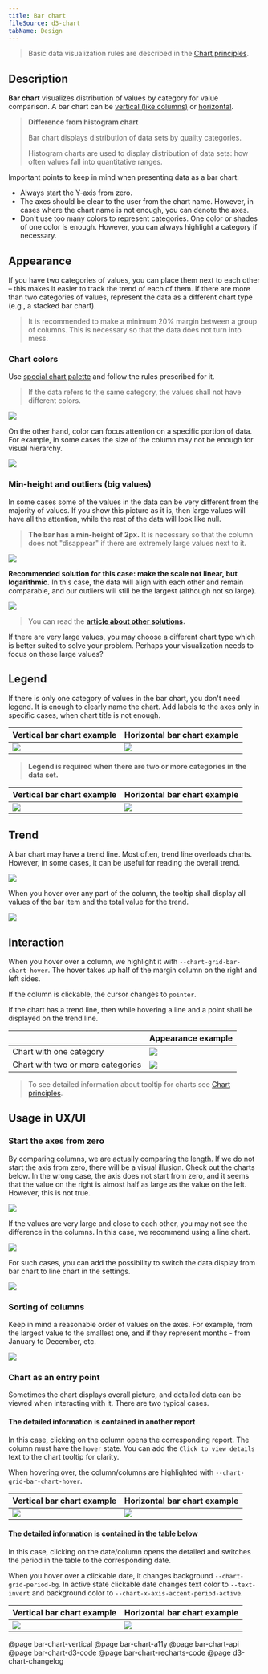 ```yaml
---
title: Bar chart
fileSource: d3-chart
tabName: Design
---
```


> Basic data visualization rules are described in the [Chart principles](/data-display/d3-chart).

## Description

**Bar chart** visualizes distribution of values by category for value comparison. A bar chart can be [vertical (like columns)](../bar-chart/bar-chart-vertical/) or [horizontal](/data-display/bar-horizontal/).

> **Difference from histogram chart**
>
> Bar chart displays distribution of data sets by quality categories.
>
> Histogram charts are used to display distribution of data sets: how often values fall into quantitative ranges.

Important points to keep in mind when presenting data as a bar chart:

- Always start the Y-axis from zero.
- The axes should be clear to the user from the chart name. However, in cases where the chart name is not enough, you can denote the axes.
- Don't use too many colors to represent categories. One color or shades of one color is enough. However, you can always highlight a category if necessary.

## Appearance

If you have two categories of values, you can place them next to each other – this makes it easier to track the trend of each of them. If there are more than two categories of values, represent the data as a different chart type (e.g., a stacked bar chart).

> It is recommended to make a minimum 20% margin between a group of columns. This is necessary so that the data does not turn into mess.

### Chart colors

Use [special chart palette](/data-display/color-palette/) and follow the rules prescribed for it.

> If the data refers to the same category, the values shall not have different colors.

![](static/example-yes-no.png)

On the other hand, color can focus attention on a specific portion of data. For example, in some cases the size of the column may not be enough for visual hierarchy.

![](static/example-4.png)

### Min-height and outliers (big values)

In some cases some of the values in the data can be very different from the majority of values. If you show this picture as it is, then large values will have all the attention, while the rest of the data will look like null.

> **The bar has a min-height of 2px.** It is necessary so that the column does not "disappear" if there are extremely large values next to it.

![](static/outlier.png)

**Recommended solution for this case: make the scale not linear, but logarithmic.** In this case, the data will align with each other and remain comparable, and our outliers will still be the largest (although not so large).

![](static/outlier-1.png)

> You can read the **[article about other solutions](https://tomhopper.me/2010/08/30/graphing-highly-skewed-data/).**

If there are very large values, you may choose a different chart type which is better suited to solve your problem. Perhaps your visualization needs to focus on these large values?

## Legend

If there is only one category of values in the bar chart, you don't need legend. It is enough to clearly name the chart. Add labels to the axes only in specific cases, when chart title is not enough.

| Vertical bar chart example | Horizontal bar chart example    |
| -------------------------- | ------------------------------- |
| ![](static/legend.png)     | ![](static/hor-bar-example.png) |

> **Legend is required when there are two or more categories in the data set.**

| Vertical bar chart example  | Horizontal bar chart example |
| --------------------------- | ---------------------------- |
| ![](static/bar-chart-2.png) | ![](static/hor-legend.png)   |

## Trend

A bar chart may have a trend line. Most often, trend line overloads charts. However, in some cases, it can be useful for reading the overall trend.

![](static/bar-trend.png)

When you hover over any part of the column, the tooltip shall display all values of the bar item and the total value for the trend.

![](static/trend-hover.png)

## Interaction

When you hover over a column, we highlight it with `--chart-grid-bar-chart-hover`. The hover takes up half of the margin column on the right and left sides.

If the column is clickable, the cursor changes to `pointer`.

If the chart has a trend line, then while hovering a line and a point shall be displayed on the trend line.

|                                   | Appearance example                                        |
| --------------------------------- | --------------------------------------------------------- |
| Chart with one category           | ![](/data-display/bar-chart/static/bar-chart-hover.png)   |
| Chart with two or more categories | ![](/data-display/bar-chart/static/bar-chart-2-hover.png) |

> To see detailed information about tooltip for charts see [Chart principles](/data-display/d3-chart/#tooltip).

## Usage in UX/UI

### Start the axes from zero

By comparing columns, we are actually comparing the length. If we do not start the axis from zero, there will be a visual illusion. Check out the charts below. In the wrong case, the axis does not start from zero, and it seems that the value on the right is almost half as large as the value on the left. However, this is not true.

![](static/deception-yes-no.png)

If the values are very large and close to each other, you may not see the difference in the columns. In this case, we recommend using a line chart.

![](static/example-2-yes-no.png)

For such cases, you can add the possibility to switch the data display from bar chart to line chart in the settings.

![](static/type.png)

### Sorting of columns

Keep in mind a reasonable order of values on the axes. For example, from the largest value to the smallest one, and if they represent months - from January to December, etc.

![](static/sort-yes-no.png)

### Chart as an entry point

Sometimes the chart displays overall picture, and detailed data can be viewed when interacting with it. There are two typical cases.

#### The detailed information is contained in another report

In this case, clicking on the column opens the corresponding report. The column must have the `hover` state. You can add the `Click to view details` text to the chart tooltip for clarity.

When hovering over, the column/columns are highlighted with `--chart-grid-bar-chart-hover`.

| Vertical bar chart example  | Horizontal bar chart example |
| --------------------------- | ---------------------------- |
| ![](static/interactive.png) | ![](static/hor-hover-3.png)  |

#### The detailed information is contained in the table below

In this case, clicking on the date/column opens the detailed and switches the period in the table to the corresponding date.

When you hover over a clickable date, it changes background `--chart-grid-period-bg`. In active state clickable date changes text color to `--text-invert` and background color to `--chart-x-axis-accent-period-active`.

| Vertical bar chart example    | Horizontal bar chart example       |
| ----------------------------- | ---------------------------------- |
| ![](static/interactive-2.png) | ![](static/hor-widget-example.png) |

@page bar-chart-vertical
@page bar-chart-a11y
@page bar-chart-api
@page bar-chart-d3-code
@page bar-chart-recharts-code
@page d3-chart-changelog
